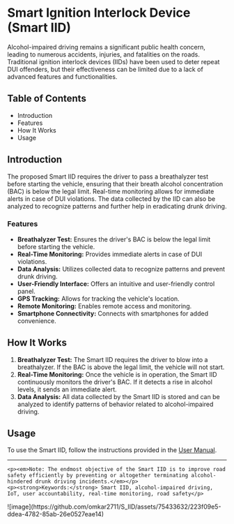 
<body>
    <h1>Smart Ignition Interlock Device (Smart IID)</h1>
    <p>Alcohol-impaired driving remains a significant public health concern, leading to numerous accidents, injuries, and fatalities on the roads. Traditional ignition interlock devices (IIDs) have been used to deter repeat DUI offenders, but their effectiveness can be limited due to a lack of advanced features and functionalities.</p>
    <h2>Table of Contents</h2>
    <ul>
        <li>Introduction</li>
        <li>Features</li>
        <li>How It Works</li>
        <li>Usage</li>
    </ul>
    <h2>Introduction</h2>
    <p>The proposed Smart IID requires the driver to pass a breathalyzer test before starting the vehicle, ensuring that their breath alcohol concentration (BAC) is below the legal limit. Real-time monitoring allows for immediate alerts in case of DUI violations. The data collected by the IID can also be analyzed to recognize patterns and further help in eradicating drunk driving.</p>
    <h3>Features</h3>
    <ul>
        <li><strong>Breathalyzer Test:</strong> Ensures the driver's BAC is below the legal limit before starting the vehicle.</li>
        <li><strong>Real-Time Monitoring:</strong> Provides immediate alerts in case of DUI violations.</li>
        <li><strong>Data Analysis:</strong> Utilizes collected data to recognize patterns and prevent drunk driving.</li>
        <li><strong>User-Friendly Interface:</strong> Offers an intuitive and user-friendly control panel.</li>
        <li><strong>GPS Tracking:</strong> Allows for tracking the vehicle's location.</li>
        <li><strong>Remote Monitoring:</strong> Enables remote access and monitoring.</li>
        <li><strong>Smartphone Connectivity:</strong> Connects with smartphones for added convenience.</li>
    </ul>
    <h2>How It Works</h2>
    <ol>
        <li><strong>Breathalyzer Test:</strong> The Smart IID requires the driver to blow into a breathalyzer. If the BAC is above the legal limit, the vehicle will not start.</li>
        <li><strong>Real-Time Monitoring:</strong> Once the vehicle is in operation, the Smart IID continuously monitors the driver's BAC. If it detects a rise in alcohol levels, it sends an immediate alert.</li>
        <li><strong>Data Analysis:</strong> All data collected by the Smart IID is stored and can be analyzed to identify patterns of behavior related to alcohol-impaired driving.</li>
    </ol>
    <h2>Usage</h2>
    <p>To use the Smart IID, follow the instructions provided in the <a href="user-manual.md">User Manual</a>.</p>
    <hr>
   

    <p><em>Note: The endmost objective of the Smart IID is to improve road safety efficiently by preventing or altogether terminating alcohol-hindered drunk driving incidents.</em></p>
    <p><strong>Keywords:</strong> Smart IID, alcohol-impaired driving, IoT, user accountability, real-time monitoring, road safety</p>
</body>
 ![image](https://github.com/omkar2711/S_IID/assets/75433632/223f09e5-ddea-4782-85ab-26e0527eae14)

